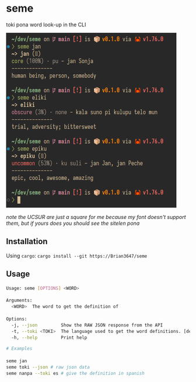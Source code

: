 # seme

toki pona word look-up in the CLI

![example of usage](.github/example.png)

_note the UCSUR are just a square for me because my font doesn't support them, but if yours does you should see the sitelen pona_

## Installation

Using `cargo`: `cargo install --git https://Brian3647/seme`

## Usage

```sh
Usage: seme [OPTIONS] <WORD>

Arguments:
  <WORD>  The word to get the definition of

Options:
  -j, --json         Show the RAW JSON response from the API
  -t, --toki <TOKI>  The language used to get the word definitions. [default: en]
  -h, --help         Print help
```

```sh
# Examples

seme jan
seme toki --json # raw json data
seme nanpa --toki es # give the definition in spanish
```
